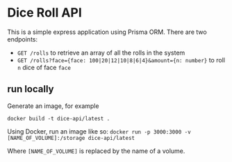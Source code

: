 # Dice Roll API

This is a simple express application using Prisma ORM. There are two endpoints:

- `GET /rolls` to retrieve an array of all the rolls in the system
- `GET /rolls?face={face: 100|20|12|10|8|6|4}&amount={n: number}` to roll `n` dice of face `face`

## run locally

Generate an image, for example

`docker build -t dice-api/latest .`

Using Docker, run an image like so:
`docker run -p 3000:3000 -v [NAME_OF_VOLUME]:/storage dice-api/latest`

Where `[NAME_OF_VOLUME]` is replaced by the name of a volume.

